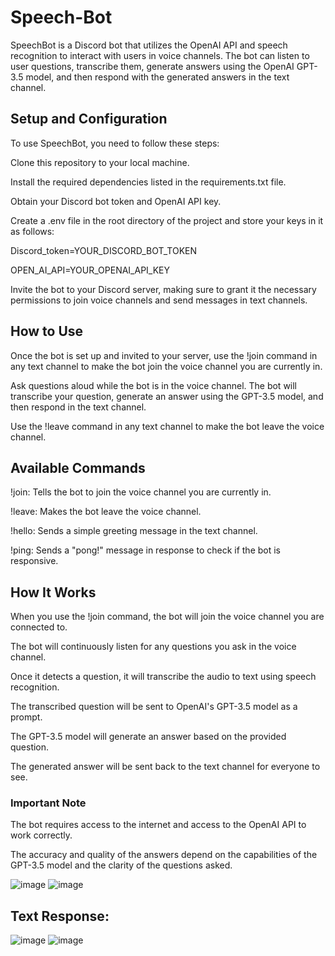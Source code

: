 # Speech-Bot

SpeechBot is a Discord bot that utilizes the OpenAI API and speech recognition to interact with users in voice channels. The bot can listen to user questions, 
transcribe them, generate answers using the OpenAI GPT-3.5 model, and then respond with the generated answers in the text channel.

## Setup and Configuration

To use SpeechBot, you need to follow these steps:

Clone this repository to your local machine.

Install the required dependencies listed in the requirements.txt file.

Obtain your Discord bot token and OpenAI API key.

Create a .env file in the root directory of the project and store your keys in it as follows:

Discord_token=YOUR_DISCORD_BOT_TOKEN

OPEN_AI_API=YOUR_OPENAI_API_KEY

Invite the bot to your Discord server, making sure to grant it the necessary permissions to join voice channels and send messages in text channels.

## How to Use

Once the bot is set up and invited to your server, use the !join command in any text channel to make the bot join the voice channel you are currently in.

Ask questions aloud while the bot is in the voice channel. The bot will transcribe your question, generate an answer using the GPT-3.5 model, and then respond in the text channel.

Use the !leave command in any text channel to make the bot leave the voice channel.

## Available Commands

!join: Tells the bot to join the voice channel you are currently in.

!leave: Makes the bot leave the voice channel.

!hello: Sends a simple greeting message in the text channel.

!ping: Sends a "pong!" message in response to check if the bot is responsive.

## How It Works
When you use the !join command, the bot will join the voice channel you are connected to.

The bot will continuously listen for any questions you ask in the voice channel.

Once it detects a question, it will transcribe the audio to text using speech recognition.

The transcribed question will be sent to OpenAI's GPT-3.5 model as a prompt.

The GPT-3.5 model will generate an answer based on the provided question.

The generated answer will be sent back to the text channel for everyone to see.

### Important Note
The bot requires access to the internet and access to the OpenAI API to work correctly.

The accuracy and quality of the answers depend on the capabilities of the GPT-3.5 model and the clarity of the questions asked.

![image](https://github.com/k-aniket47/Speech-Bot/assets/79148315/bc852858-70bb-49ac-a717-ae6a4bf07731)
![image](https://github.com/k-aniket47/Speech-Bot/assets/79148315/eec604ba-d486-44d0-8863-0dbcee52b637)

## Text Response:

![image](https://github.com/k-aniket47/Speech-Bot/assets/79148315/a77d209d-5d03-4875-b03a-6ca76c0f2c09)
![image](https://github.com/k-aniket47/Speech-Bot/assets/79148315/a163643b-eff3-40fe-ba9b-f9ff7c1f47a9)




